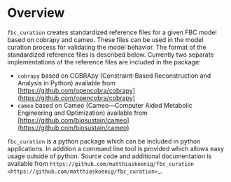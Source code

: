 # Overview

`fbc_curation` creates standardized reference files for a given FBC model based on cobrapy and cameo. 
These files can be used in the model curation process for validating the model behavior. The format of the standardized reference files is described below. 
Currently two separate implementations of the reference files are included in the package:
* `cobrapy` based on COBRApy (Constraint-Based Reconstruction and Analysis in Python) available from [https://github.com/opencobra/cobrapy](https://github.com/opencobra/cobrapy)
* `cameo` based on Cameo (Cameo—Computer Aided Metabolic Engineering and Optimization) available from [https://github.com/biosustain/cameo](https://github.com/biosustain/cameo)

`fbc_curation` is a python package which can be included in python applications. In addition a command line tool is provided which allows easy usage outside of python. 
Source code and additional documentation is available from `https://github.com/matthiaskoenig/fbc_curation <https://github.com/matthiaskoenig/fbc_curation>`_.
